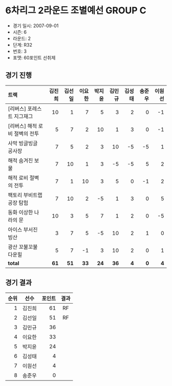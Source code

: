 # 6차리그 2라운드 조별예선 GROUP C

- 경기 일시: 2007-09-01
- 시즌: 6
- 라운드: 2
- 단계: R32
- 번호: 3
- 포맷: 60포인트 선취제





## 경기 진행

| 트랙 | 김진희 | 김선일 | 이요한 | 박지윤 | 김민규 | 김성태 | 송준우 | 이원선 |
|:---|---:|---:|---:|---:|---:|---:|---:|---:|
| [리버스] 포레스트 지그재그 | 10 | 1 | 7 | 5 | 3 | 2 | 0 | -1 |
| [리버스] 해적 로비 절벽의 전투 | 5 | 7 | 2 | 10 | 1 | 3 | 0 | -1 |
| 사막 빙글빙글 공사장 | 7 | 5 | 2 | 3 | 10 | -5 | -5 | 1 |
| 해적 숨겨진 보물 | 7 | 10 | 1 | 3 | -5 | -5 | 5 | 2 |
| 해적 로비 절벽의 전투 | 7 | 1 | 10 | 3 | 5 | 0 | -1 | 2 |
| 팩토리 부비트랩 공장 탐험 | 7 | 10 | 2 | -5 | 1 | 3 | 0 | 5 |
| 동화 이상한 나라의 문 | 10 | 3 | 5 | 7 | 1 | 2 | 0 | -5 |
| 아이스 부서진 빙산 | 3 | 7 | 5 | -5 | 10 | 2 | 1 | 0 |
| 광산 꼬불꼬불 다운힐 | 5 | 7 | -1 | 3 | 10 | 2 | 0 | 1 |
| __total__ | __61__ | __51__ | __33__ | __24__ | __36__ | __4__ | __0__ | __4__ |




## 경기 결과

| 순위 | 선수 | 포인트 | 결과 |
|---:|:---:|---:|:---:|
| 1 | 김진희 | 61 | RF |
| 2 | 김선일 | 51 | RF |
| 3 | 김민규 | 36 |  |
| 4 | 이요한 | 33 |  |
| 5 | 박지윤 | 24 |  |
| 6 | 김성태 | 4 |  |
| 7 | 이원선 | 4 |  |
| 8 | 송준우 | 0 |  |

